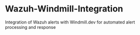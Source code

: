 # Wazuh-Windmill-Integration
Integration of Wazuh alerts with Windmill.dev for automated alert processing and response
